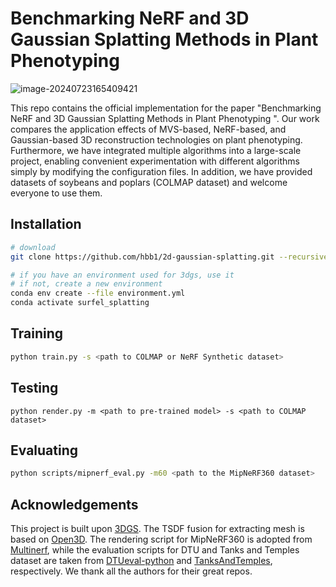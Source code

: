 # Benchmarking NeRF and 3D Gaussian Splatting Methods in Plant Phenotyping  



![image-20240723165409421](C:\Users\kingk\AppData\Roaming\Typora\typora-user-images\image-20240723165409421.png)

This repo contains the official implementation for the paper "Benchmarking NeRF and 3D Gaussian Splatting Methods in Plant Phenotyping ". Our work compares the application effects of MVS-based, NeRF-based, and Gaussian-based 3D reconstruction technologies on plant phenotyping. Furthermore, we have integrated multiple algorithms into a large-scale project, enabling convenient experimentation with different algorithms simply by modifying the configuration files. In addition, we have provided datasets of soybeans and poplars (COLMAP dataset) and welcome everyone to use them.

## Installation

```bash
# download
git clone https://github.com/hbb1/2d-gaussian-splatting.git --recursive

# if you have an environment used for 3dgs, use it
# if not, create a new environment
conda env create --file environment.yml
conda activate surfel_splatting
```

## Training



```bash
python train.py -s <path to COLMAP or NeRF Synthetic dataset>
```



## Testing

```
python render.py -m <path to pre-trained model> -s <path to COLMAP dataset> 
```



## Evaluating

```bash
python scripts/mipnerf_eval.py -m60 <path to the MipNeRF360 dataset>
```



## Acknowledgements

This project is built upon [3DGS](https://github.com/graphdeco-inria/gaussian-splatting). The TSDF fusion for extracting mesh is based on [Open3D](https://github.com/isl-org/Open3D). The rendering script for MipNeRF360 is adopted from [Multinerf](https://github.com/google-research/multinerf/), while the evaluation scripts for DTU and Tanks and Temples dataset are taken from [DTUeval-python](https://github.com/jzhangbs/DTUeval-python) and [TanksAndTemples](https://github.com/isl-org/TanksAndTemples/tree/master/python_toolbox/evaluation), respectively. We thank all the authors for their great repos. 

